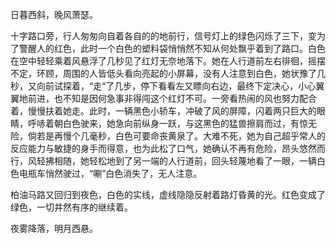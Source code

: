 日暮西斜，晚风萧瑟。

十字路口旁，行人匆匆向自着各自的的地前行，信号灯上的绿色闪烁了三下，变为了警醒人的红色，此时一个白色的塑料袋悄悄然不知从何处飘乎着到了路口。白色在空中轻轻乘着风悬浮了几秒见了红灯无奈地落下。她在人行道前左右徘徊，摇摆不定，环顾，周围的人皆低头看向亮起的小屏幕，没有人注意到白色，她状豫了几秒，又向前试探着，“走“了几步，停下看看左又瞟向右边，最终下定决心，小心翼翼地前进，也不知是因何急事非得闯这个红灯不可。一旁看热闹的风也努力配合着，慢慢扶着她走。此时，一辆黑色小轿车，冲破了风的屏障，闪着两只巨大的眼睛，呼哧着朝白色驶来，她急向前纵身一跃，与这黑色的猛兽擦肩而过，有惊无险，倘若是再慢个几毫秒，白色可要命丧黄泉了。大难不死，她为自己超乎常人的反应能力与敏捷的身手而得意，也为此松了口气，她确认不再有危险，昂头悠然而行，风轻拂相随，她轻松地到了另一端的人行道前，回头轻蔑地看了一眼，一辆白色电瓶车悄然驶过，“唰”白色消失了，无人注意。

柏油马路又回归到夜色，白色的实线，虚线隐隐反射着路灯昏黄的光。红色变成了绿色，一切井然有序的继续着。

夜雾降落，明月西悬。